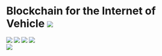 # Blockchain for the Internet of Vehicle ![](https://img.shields.io/badge/-Live-brightgreen)
![](https://img.shields.io/badge/Batch-17CYS-green) ![](https://img.shields.io/badge/Domain-Blockchain-blue) ![](https://img.shields.io/badge/M.Tech--Thesis-Completed-darkgreen) ![](https://img.shields.io/badge/Focus-IoV-yellow) <br/>
![](https://img.shields.io/badge/Blockchain-BigChainDB-blue) 

## 
